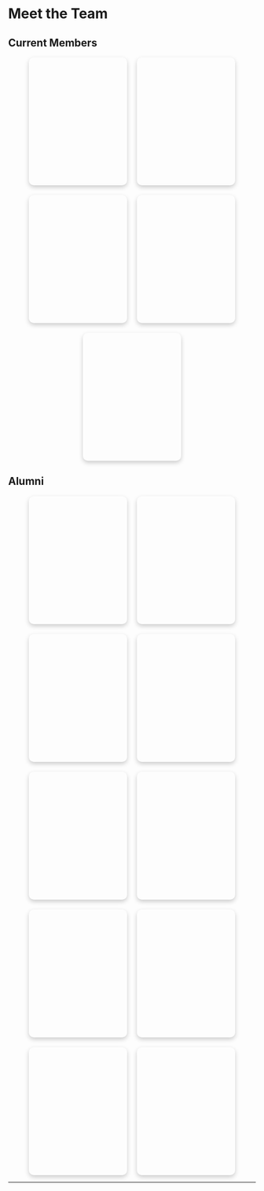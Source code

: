# Meet the Team

<style>
.team-grid {
  display: flex;
  flex-wrap: wrap;
  gap: 20px;
  justify-content: center;
}

.flip-card {
  background: transparent;
  width: 200px;
  height: 260px;
  perspective: 1000px;
  cursor: pointer;
}

.flip-card-inner {
  position: relative;
  width: 100%;
  height: 100%;
  transition: transform 0.6s;
  transform-style: preserve-3d;
}

.flip-card input:checked ~ .flip-card-inner {
  transform: rotateY(180deg);
}

.flip-card-front,
.flip-card-back {
  position: absolute;
  width: 100%;
  height: 100%;
  backface-visibility: hidden;
  border-radius: 10px;
  overflow: hidden;
  box-shadow: 0 4px 10px rgba(0,0,0,0.2);
}

.flip-card-front {
  background-size: cover;
  background-position: center;
}

.flip-card-back {
  background-color: #2a6f4d;
  color: white;
  transform: rotateY(180deg);
  display: flex;
  flex-direction: column;
  justify-content: center;
  align-items: center;
  padding: 1em;
  text-align: center;
}

.flip-card input {
  display: none;
}

.name {
  font-weight: bold;
  margin-bottom: 0.5em;
}
</style>

## Current Members
<div class="team-grid">

<label class="flip-card">
  <input type="checkbox" />
  <div class="flip-card-inner">
    <div class="flip-card-front" style="background-image: url('/assets/images/team/cordeiro.jpg');"></div>
    <div class="flip-card-back">
      <div class="name">Tiago Cordeiro</div>
      <div>PI</div>
    </div>
  </div>
</label>

<label class="flip-card">
  <input type="checkbox" />
  <div class="flip-card-inner">
    <div class="flip-card-front" style="background-image: url('/assets/images/team/maria.jpg');"></div>
    <div class="flip-card-back">
      <div class="name">Maria L. Martins</div>
      <div>PhD student</div>
    </div>
  </div>
</label>

<label class="flip-card">
  <input type="checkbox" />
  <div class="flip-card-inner">
    <div class="flip-card-front" style="background-image: url('/assets/images/team/nuno.jpg');"></div>
    <div class="flip-card-back">
      <div class="name">Nuno Fernandes</div>
      <div>MSc student</div>
    </div>
  </div>
</label>

<label class="flip-card">
  <input type="checkbox" />
  <div class="flip-card-inner">
    <div class="flip-card-front" style="background-image: url('/assets/images/team/jose.jpg');"></div>
    <div class="flip-card-back">
      <div class="name">José Quintal</div>
      <div>MSc student</div>
    </div>
  </div>
</label>

<label class="flip-card">
  <input type="checkbox" />
  <div class="flip-card-inner">
    <div class="flip-card-front" style="background-image: url('/assets/images/team/marco.jpg');"></div>
    <div class="flip-card-back">
      <div class="name">Marco Saraiva</div>
      <div>PostDoc </div>
    </div>
  </div>
</label>

</div>

## Alumni
<div class="team-grid">

<label class="flip-card">
  <input type="checkbox" />
  <div class="flip-card-inner">
    <div class="flip-card-front" style="background-image: url('/assets/images/team/gomes.jpg');"></div>
    <div class="flip-card-back">
      <div class="name">Tiago Gomes</div>
      <div>Postdoc</div>
    </div>
  </div>
</label>

<label class="flip-card">
  <input type="checkbox" />
  <div class="flip-card-inner">
    <div class="flip-card-front" style="background-image: url('/assets/images/team/nacho.jpg');"></div>
    <div class="flip-card-back">
      <div class="name">Ignacio Amusategui</div>
      <div>Postmaster fellow</div>
    </div>
  </div>
</label>

<label class="flip-card">
  <input type="checkbox" />
  <div class="flip-card-inner">
    <div class="flip-card-front" style="background-image: url('/assets/images/team/andre.jpg');"></div>
    <div class="flip-card-back">
      <div class="name">André Meireis</div>
      <div>Postmaster fellow</div>
    </div>
  </div>
</label>

<label class="flip-card">
  <input type="checkbox" />
  <div class="flip-card-inner">
    <div class="flip-card-front" style="background-image: url('/assets/images/team/laura.jpg');"></div>
    <div class="flip-card-back">
      <div class="name">Laura J. Castro</div>
      <div>Postmaster fellow</div>
    </div>
  </div>
</label>

<label class="flip-card">
  <input type="checkbox" />
  <div class="flip-card-inner">
    <div class="flip-card-front" style="background-image: url('/assets/images/team/guillem.jpg');"></div>
    <div class="flip-card-back">
      <div class="name">Guillem Hernandez</div>
      <div>PhD student</div>
    </div>
  </div>
</label>

<label class="flip-card">
  <input type="checkbox" />
  <div class="flip-card-inner">
    <div class="flip-card-front" style="background-image: url('/assets/images/team/marta.jpg');"></div>
    <div class="flip-card-back">
      <div class="name">Marta Vieira</div>
      <div>PhD student</div>
    </div>
  </div>
</label>

<label class="flip-card">
  <input type="checkbox" />
  <div class="flip-card-inner">
    <div class="flip-card-front" style="background-image: url('/assets/images/team/joao.jpg');"></div>
    <div class="flip-card-back">
      <div class="name">João Lopes</div>
      <div>BSc student</div>
    </div>
  </div>
</label>

<label class="flip-card">
  <input type="checkbox" />
  <div class="flip-card-inner">
    <div class="flip-card-front" style="background-image: url('/assets/images/team/tiagov.jpg');"></div>
    <div class="flip-card-back">
      <div class="name">Tiago Veloso</div>
      <div>MSc/BSc student</div>
    </div>
  </div>
</label>

<label class="flip-card">
  <input type="checkbox" />
  <div class="flip-card-inner">
    <div class="flip-card-front" style="background-image: url('/assets/images/team/hugo.jpg');"></div>
    <div class="flip-card-back">
      <div class="name">Hugo Monteiro</div>
      <div>Postmaster fellow</div>
    </div>
  </div>
</label>

<label class="flip-card">
  <input type="checkbox" />
  <div class="flip-card-inner">
    <div class="flip-card-front" style="background-image: url('/assets/images/team/margarida.jpg');"></div>
    <div class="flip-card-back">
      <div class="name">Margarita Pataco</div>
      <div>Intern</div>
    </div>
  </div>
</label>

</div>

---
